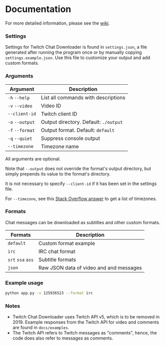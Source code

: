 # Documentation

For more detailed information, please see the [wiki](https://github.com/PetterKraabol/Twitch-Chat-Downloader/wiki).

### Settings

Settings for Twitch Chat Downloader is found in `settings.json`, a file generated after running the program once or by manually copying `settings.example.json`. Use this file to customize your output and add custom formats.

### Arguments

| Argument        | Description                           |
| --------------- | ------------------------------------- |
| `-h` `--help`   | List all commands with descriptions   |
| `-v` `--video`  | Video ID                              |
| `--client-id`   | Twitch client ID                      |
| `-o` `--output` | Output directory. Default: `./output` |
| `-f` `--format` | Output format. Default: `default`     |
| `-q` `--quiet`  | Suppress console output               |
| `--timezone`    | Timezone name                         |

All arguments are optional.

Note that `--output` does not override the format's output directory, but simply prepends its value to the format's directory.

It is not necessary to specify `--client-id` if it has been set in the settings file.

For `--timezone`, see this [Stack Overflow answer](https://stackoverflow.com/a/13867319) to get a list of timezones.

### Formats

Chat messages can be downloaded as subtitles and other custom formats.

| Formats           | Description                             |
| ----------------- | --------------------------------------- |
| `default`         | Custom format example                   |
| `irc`             | IRC chat format                         |
| `srt` `ssa` `ass` | Subtitle formats                        |
| `json`            | Raw JSON data of video and and messages |

### Example usage

```bash
python app.py -v 125936523 --format irc
```

### Notes

* Twitch Chat Downloader uses Twitch API v5, which is to be removed in 2019. Example responses from the Twitch API for video and comments are found in `docs/examples`.
* The Twitch API refers to Twitch messages as "comments", hence, the code does also refer to messages as comments.
